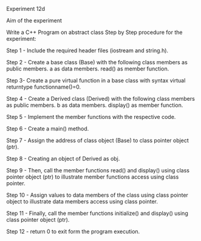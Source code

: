Experiment 12d


Aim of the experiment

Write a C++ Program on abstract class
Step by Step procedure for the experiment:

Step 1 - Include the required header files (iostream and string.h).

Step 2 - Create a base class (Base) with the following class members as public members. a as data members. read() as member function.

Step 3- Create a pure virtual function in a base class with syntax virtual returntype functionname()=0.

Step 4 - Create a Derived class (Derived) with the following class members as public members. b as data members. display() as member function.

Step 5 - Implement the member functions with the respective code.

Step 6 - Create a main() method.

Step 7 - Assign the address of class object (Base) to class pointer object (ptr).

Step 8 - Creating an object of Derived as obj.

Step 9 - Then, call the member functions read() and display() using class pointer object (ptr) to illustrate member functions access using class pointer.

Step 10 - Assign values to data members of the class using class pointer object to illustrate data members access using class pointer.

Step 11 - Finally, call the member functions initialize() and display() using class pointer object (ptr).

Step 12 - return 0 to exit form the program execution.
